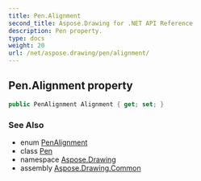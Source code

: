 ```yaml
---
title: Pen.Alignment
second_title: Aspose.Drawing for .NET API Reference
description: Pen property. 
type: docs
weight: 20
url: /net/aspose.drawing/pen/alignment/
---
```

## Pen.Alignment property

```csharp
public PenAlignment Alignment { get; set; }
```

### See Also

* enum [PenAlignment](../../../aspose.drawing.drawing2d/penalignment/)
* class [Pen](../)
* namespace [Aspose.Drawing](../../pen/)
* assembly [Aspose.Drawing.Common](../../../)


